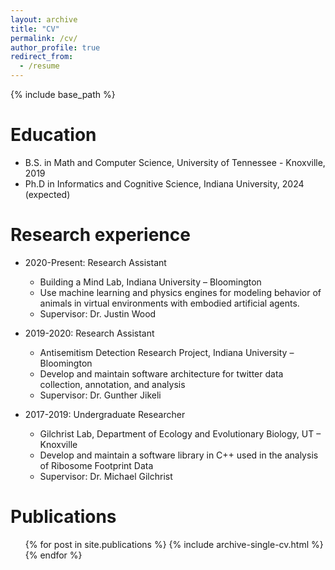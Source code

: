 ```yaml
---
layout: archive
title: "CV"
permalink: /cv/
author_profile: true
redirect_from:
  - /resume
---
```


{% include base_path %}

Education
======
* B.S. in Math and Computer Science, University of Tennessee - Knoxville, 2019
* Ph.D in Informatics and Cognitive Science, Indiana University, 2024 (expected)

Research experience
======
* 2020-Present: Research Assistant
  * Building a Mind Lab, Indiana University – Bloomington
  * Use machine learning and physics engines for modeling behavior of animals in virtual environments with
    embodied artificial agents.
  * Supervisor: Dr. Justin Wood

* 2019-2020: Research Assistant
  * Antisemitism Detection Research Project, Indiana University – Bloomington
  * Develop and maintain software architecture for twitter data collection, annotation, and analysis
  * Supervisor: Dr. Gunther Jikeli

* 2017-2019: Undergraduate Researcher
  * Gilchrist Lab, Department of Ecology and Evolutionary Biology, UT – Knoxville
  * Develop and maintain a software library in C++ used in the analysis of Ribosome Footprint Data
  * Supervisor: Dr. Michael Gilchrist
  
Publications
======
  <ul>{% for post in site.publications %}
    {% include archive-single-cv.html %}
  {% endfor %}</ul>

